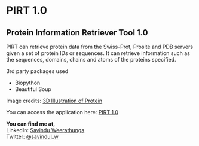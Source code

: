 # PIRT 1.0  
## Protein Information Retriever Tool 1.0

PIRT can retrieve protein data from the Swiss-Prot, Prosite and PDB servers given a set of protein IDs or sequences. It can retrieve information such as the sequences, domains, chains and atoms of the proteins specified.

3rd party packages used
- Biopython
- Beautiful Soup

Image credits:
[3D Illustration of Protein](https://3dproteinimaging.com/wp-content/uploads/2020/08/protein-imager-molecular-illustration-1TOX.jpeg)

You can access the application here: [PIRT 1.0](https://pirt-10.streamlit.app/)
    
**You can find me at,**  
LinkedIn: [Savindu Weerathunga](https://www.linkedin.com/in/savinduweerathunga/)  
Twitter: [@savindul_w](https://twitter.com/savindul_w)  

